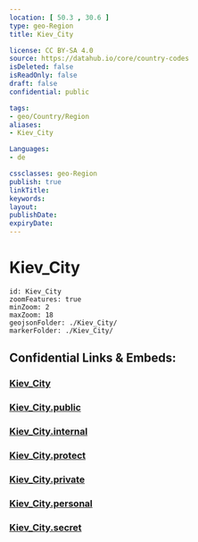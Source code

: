 ```yaml
---
location: [ 50.3 , 30.6 ] 
type: geo-Region
title: Kiev_City

license: CC BY-SA 4.0
source: https://datahub.io/core/country-codes
isDeleted: false
isReadOnly: false
draft: false
confidential: public

tags:
- geo/Country/Region
aliases:
- Kiev_City

Languages:
- de

cssclasses: geo-Region
publish: true
linkTitle: 
keywords: 
layout: 
publishDate: 
expiryDate: 
---
```


# Kiev_City

```leaflet
id: Kiev_City
zoomFeatures: true 
minZoom: 2 
maxZoom: 18
geojsonFolder: ./Kiev_City/
markerFolder: ./Kiev_City/
```


## Confidential Links & Embeds: 

### [Kiev_City](/_Standards/Earth/Continent/Europe/Europe~East/Ukraine/Regions~Ukraine/Kiev_City.md) 

### [Kiev_City.public](/_public/Earth/Continent/Europe/Europe~East/Ukraine/Regions~Ukraine/Kiev_City.public.md) 

### [Kiev_City.internal](/_internal/Earth/Continent/Europe/Europe~East/Ukraine/Regions~Ukraine/Kiev_City.internal.md) 

### [Kiev_City.protect](/_protect/Earth/Continent/Europe/Europe~East/Ukraine/Regions~Ukraine/Kiev_City.protect.md) 

### [Kiev_City.private](/_private/Earth/Continent/Europe/Europe~East/Ukraine/Regions~Ukraine/Kiev_City.private.md) 

### [Kiev_City.personal](/_personal/Earth/Continent/Europe/Europe~East/Ukraine/Regions~Ukraine/Kiev_City.personal.md) 

### [Kiev_City.secret](/_secret/Earth/Continent/Europe/Europe~East/Ukraine/Regions~Ukraine/Kiev_City.secret.md)

